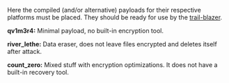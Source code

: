 Here the compiled (and/or alternative) payloads for their respective platforms must be placed. They should be ready for use by the [trail-blazer](https://github.com/rf-peixoto/Graverobber/blob/main/Source/trail-blazer.py).

**qv1m3r4:** Minimal payload, no built-in encryption tool.

**river_lethe:** Data eraser, does not leave files encrypted and deletes itself after attack.

**count_zero:** Mixed stuff with encryption optimizations. It does not have a built-in recovery tool.
